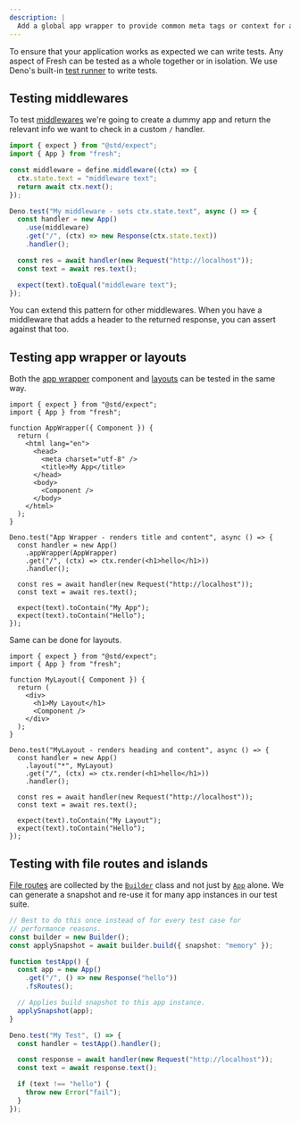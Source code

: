 ```yaml
---
description: |
  Add a global app wrapper to provide common meta tags or context for application routes.
---
```


To ensure that your application works as expected we can write tests. Any aspect
of Fresh can be tested as a whole together or in isolation. We use Deno's
built-in [test runner](https://docs.deno.com/runtime/fundamentals/testing/) to
write tests.

## Testing middlewares

To test [middlewares](/docs/canary/concepts/middleware) we're going to create a
dummy app and return the relevant info we want to check in a custom `/` handler.

```ts middleware.test.ts
import { expect } from "@std/expect";
import { App } from "fresh";

const middleware = define.middleware((ctx) => {
  ctx.state.text = "middleware text";
  return await ctx.next();
});

Deno.test("My middleware - sets ctx.state.text", async () => {
  const handler = new App()
    .use(middleware)
    .get("/", (ctx) => new Response(ctx.state.text))
    .handler();

  const res = await handler(new Request("http://localhost"));
  const text = await res.text();

  expect(text).toEqual("middleware text");
});
```

You can extend this pattern for other middlewares. When you have a middleware
that adds a header to the returned response, you can assert against that too.

## Testing app wrapper or layouts

Both the [app wrapper](/docs/canary/advanced/app-wrapper) component and
[layouts](/docs/canary/advanced/layouts) can be tested in the same way.

```tsx routes/_app.test.tsx
import { expect } from "@std/expect";
import { App } from "fresh";

function AppWrapper({ Component }) {
  return (
    <html lang="en">
      <head>
        <meta charset="utf-8" />
        <title>My App</title>
      </head>
      <body>
        <Component />
      </body>
    </html>
  );
}

Deno.test("App Wrapper - renders title and content", async () => {
  const handler = new App()
    .appWrapper(AppWrapper)
    .get("/", (ctx) => ctx.render(<h1>hello</h1>))
    .handler();

  const res = await handler(new Request("http://localhost"));
  const text = await res.text();

  expect(text).toContain("My App");
  expect(text).toContain("Hello");
});
```

Same can be done for layouts.

```tsx routes/_layout.test.tsx
import { expect } from "@std/expect";
import { App } from "fresh";

function MyLayout({ Component }) {
  return (
    <div>
      <h1>My Layout</h1>
      <Component />
    </div>
  );
}

Deno.test("MyLayout - renders heading and content", async () => {
  const handler = new App()
    .layout("*", MyLayout)
    .get("/", (ctx) => ctx.render(<h1>hello</h1>))
    .handler();

  const res = await handler(new Request("http://localhost"));
  const text = await res.text();

  expect(text).toContain("My Layout");
  expect(text).toContain("Hello");
});
```

## Testing with file routes and islands

[File routes](/docs/canary/concepts//file-routing) are collected by the
[`Builder`](/docs/canary/concepts/builder) class and not just by
[`App`](/docs/concepts/app) alone. We can generate a snapshot and re-use it for
many app instances in our test suite.

```ts my-app.test.ts
// Best to do this once instead of for every test case for
// performance reasons.
const builder = new Builder();
const applySnapshot = await builder.build({ snapshot: "memory" });

function testApp() {
  const app = new App()
    .get("/", () => new Response("hello"))
    .fsRoutes();

  // Applies build snapshot to this app instance.
  applySnapshot(app);
}

Deno.test("My Test", () => {
  const handler = testApp().handler();

  const response = await handler(new Request("http://localhost"));
  const text = await response.text();

  if (text !== "hello") {
    throw new Error("fail");
  }
});
```
